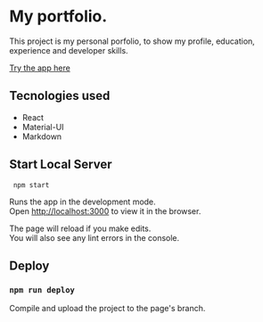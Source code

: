 # My portfolio.

This project is my personal porfolio, to show my profile, education, experience and developer skills.

[Try the app here](https://cococov.github.io/portfolio/)

## Tecnologies used

- React
- Material-UI
- Markdown

## Start Local Server
```
 npm start
```

Runs the app in the development mode.<br />
Open [http://localhost:3000](http://localhost:3000) to view it in the browser.

The page will reload if you make edits.<br />
You will also see any lint errors in the console.

## Deploy
### `npm run deploy`

Compile and upload the project to the page's branch.
